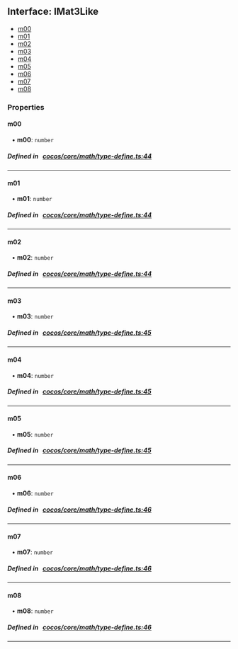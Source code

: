 ## Interface: IMat3Like

- [m00](#m00)
- [m01](#m01)
- [m02](#m02)
- [m03](#m03)
- [m04](#m04)
- [m05](#m05)
- [m06](#m06)
- [m07](#m07)
- [m08](#m08)

### Properties

#### m00

<div style="margin-left: 10px;">


• **m00**: ``number``

</div>


##### Defined in &nbsp;   [cocos/core/math/type-define.ts:44](https://github.com/cocos-creator/engine/blob/c7bf6b8a9/cocos/core/math/type-define.ts#L44)&nbsp;

___
#### m01

<div style="margin-left: 10px;">


• **m01**: ``number``

</div>


##### Defined in &nbsp;   [cocos/core/math/type-define.ts:44](https://github.com/cocos-creator/engine/blob/c7bf6b8a9/cocos/core/math/type-define.ts#L44)&nbsp;

___
#### m02

<div style="margin-left: 10px;">


• **m02**: ``number``

</div>


##### Defined in &nbsp;   [cocos/core/math/type-define.ts:44](https://github.com/cocos-creator/engine/blob/c7bf6b8a9/cocos/core/math/type-define.ts#L44)&nbsp;

___
#### m03

<div style="margin-left: 10px;">


• **m03**: ``number``

</div>


##### Defined in &nbsp;   [cocos/core/math/type-define.ts:45](https://github.com/cocos-creator/engine/blob/c7bf6b8a9/cocos/core/math/type-define.ts#L45)&nbsp;

___
#### m04

<div style="margin-left: 10px;">


• **m04**: ``number``

</div>


##### Defined in &nbsp;   [cocos/core/math/type-define.ts:45](https://github.com/cocos-creator/engine/blob/c7bf6b8a9/cocos/core/math/type-define.ts#L45)&nbsp;

___
#### m05

<div style="margin-left: 10px;">


• **m05**: ``number``

</div>


##### Defined in &nbsp;   [cocos/core/math/type-define.ts:45](https://github.com/cocos-creator/engine/blob/c7bf6b8a9/cocos/core/math/type-define.ts#L45)&nbsp;

___
#### m06

<div style="margin-left: 10px;">


• **m06**: ``number``

</div>


##### Defined in &nbsp;   [cocos/core/math/type-define.ts:46](https://github.com/cocos-creator/engine/blob/c7bf6b8a9/cocos/core/math/type-define.ts#L46)&nbsp;

___
#### m07

<div style="margin-left: 10px;">


• **m07**: ``number``

</div>


##### Defined in &nbsp;   [cocos/core/math/type-define.ts:46](https://github.com/cocos-creator/engine/blob/c7bf6b8a9/cocos/core/math/type-define.ts#L46)&nbsp;

___
#### m08

<div style="margin-left: 10px;">


• **m08**: ``number``

</div>


##### Defined in &nbsp;   [cocos/core/math/type-define.ts:46](https://github.com/cocos-creator/engine/blob/c7bf6b8a9/cocos/core/math/type-define.ts#L46)&nbsp;

___
